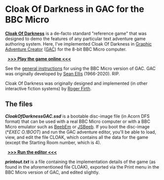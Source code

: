 # Cloak Of Darkness in GAC for the BBC Micro 
[**Cloak Of Darkness**](https://mipmip.org/IFrescue/rf/) is a de-facto standard "reference game" that was designed to demo the features of any particular text adventure game authoring system. Here, I've implemented Cloak Of Darkness in [Graphic Adventure Creator](https://en.wikipedia.org/wiki/Graphic_Adventure_Creator) ([GAC](https://stardot.org.uk/forums/viewtopic.php?p=181239#p181239)) for the 8-bit BBC Micro computer. 

&nbsp;&nbsp;[**>>> Play the game online <<<**](http://bbcmicro.co.uk//jsbeeb/play.php?autoboot&disc=https://raw.githubusercontent.com/ahope1/Beeb-GAC-CloakOfDarkness/main/CloakOfDarknessGAC.ssd)

See the [general instructions](https://stardot.org.uk/forums/viewtopic.php?p=181239#p181239) for using the BBC Micro version of GAC. GAC was originally developed by [Sean Ellis](https://www.skeptic.org.uk/2020/11/sean-ellis-1966-2020/) (1966-2020). RIP. 

Cloak Of Darkness was originally designed and implemented (in other interactive fiction systems) by [Roger Firth](https://www.ifwiki.org/Roger_Firth).


## The files

***CloakOfDarknessGAC.ssd*** is a bootable disc-image file (in Acorn DFS format) that can be used with a real BBC Micro computer or with a BBC Micro emulator such as [BeebEm](http://www.mkw.me.uk/beebem/) or [JSBeeb](https://bbc.godbolt.org). If you boot the disc-image (**EXEC O.!BOOT*) and run the GAC adventure editor, you'll be able to load, view, and edit the file CLOAK, which contains all the data for the game (except the Starting Room number, which is 4).

&nbsp;&nbsp;[**>>> Run the editor <<<**](http://bbcmicro.co.uk//jsbeeb/play.php?embedBasic=*EXEC%20O.!BOOT%0A&disc=https://raw.githubusercontent.com/ahope1/Beeb-GAC-CloakOfDarkness/main/CloakOfDarknessGAC.ssd)

***printout.txt*** is a file containing the implementation details of the game (as found in the aforementioned file CLOAK), exported via the Print menu in the BBC Micro version of GAC, and edited slightly. 
